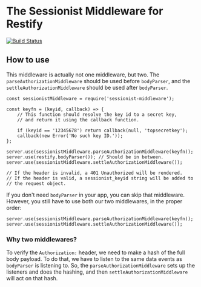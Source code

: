 # The Sessionist Middleware for Restify

[![Build Status](https://semaphoreci.com/api/v1/houseagency/sessionist-middleware/branches/master/shields_badge.svg)](https://semaphoreci.com/houseagency/sessionist-middleware)

## How to use

This middleware is actually not one middleware, but two. The 
`parseAuthorizationMiddleware` should be used before `bodyParser`, and the
`settleAuthorizationMiddleware` should be used after `bodyParser`.

	const sessionistMiddleware = require('sessionist-middleware');

	const keyfn = (keyid, callback) => {
		// This function should resolve the key id to a secret key,
		// and return it using the callback function.

		if (keyid == '12345678') return callback(null, 'topsecretkey');
		callback(new Error('No such key ID.'));
	};

	server.use(sessionistMiddleware.parseAuthorizationMiddleware(keyfn));
	server.use(restify.bodyParser()); // Should be in between.
	server.use(sessionistMiddleware.settleAuthorizationMiddleware());

	// If the header is invalid, a 401 Unauthorized will be rendered.
	// If the header is valid, a sessionist_keyid string will be added to
	// the request object.

If you don't need `bodyParser` in your app, you can skip that middleware.
However, you still have to use both our two middlewares, in the proper order:

	server.use(sessionistMiddleware.parseAuthorizationMiddleware(keyfn));
	server.use(sessionistMiddleware.settleAuthorizationMiddleware());

### Why two middlewares?

To verify the `Authorization:` header, we need to make a hash of the full body
payload. To do that, we have to listen to the same data events as
`bodyParser` is listening to. So, the `parseAuthorizationMiddleware` sets up
the listeners and does the hashing, and then `settleAuthorizationMiddleware`
will act on that hash.
